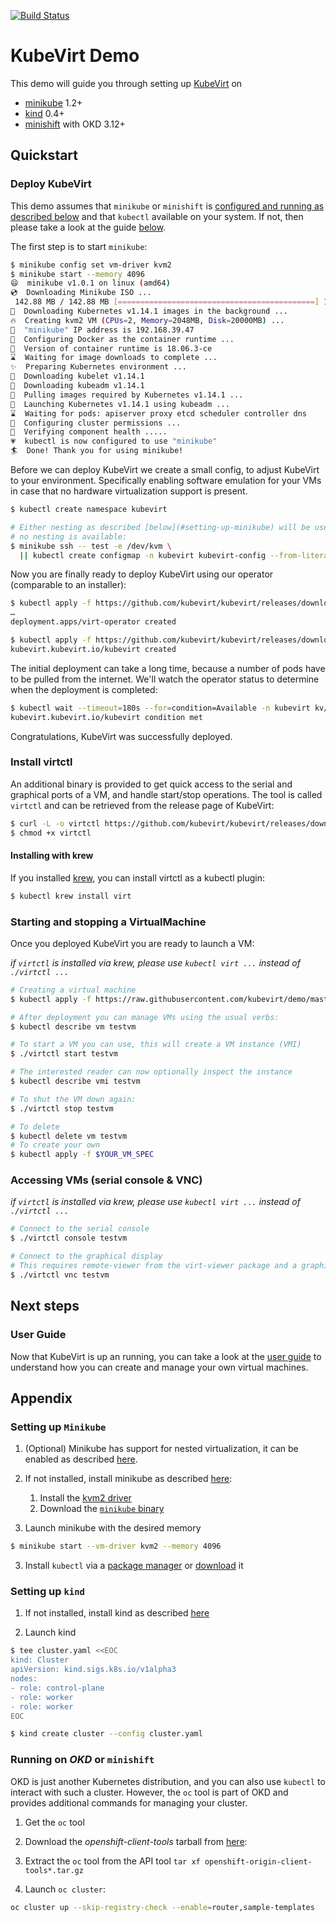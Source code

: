 [![Build Status](https://travis-ci.org/kubevirt/demo.svg?branch=master)](https://travis-ci.org/kubevirt/demo)

# KubeVirt Demo

This demo will guide you through setting up [KubeVirt](https://www.kubevirt.io) on

- [minikube](#setting-up-minikube) 1.2+
- [kind](#setting-up-kind) 0.4+
- [minishift](#running-on-okd-or-minishift) with OKD 3.12+

## Quickstart

### Deploy KubeVirt

This demo assumes that `minikube` or `minishift` is [configured and running as described
below](#setting-up-minikube) and that `kubectl` available on your system. If not, then
please take a look at the guide [below](#setting-up-minikube).

The first step is to start `minikube`:

```bash
$ minikube config set vm-driver kvm2
$ minikube start --memory 4096
😄  minikube v1.0.1 on linux (amd64)
💿  Downloading Minikube ISO ...
 142.88 MB / 142.88 MB [============================================] 100.00% 0s
🤹  Downloading Kubernetes v1.14.1 images in the background ...
🔥  Creating kvm2 VM (CPUs=2, Memory=2048MB, Disk=20000MB) ...
📶  "minikube" IP address is 192.168.39.47
🐳  Configuring Docker as the container runtime ...
🐳  Version of container runtime is 18.06.3-ce
⌛  Waiting for image downloads to complete ...
✨  Preparing Kubernetes environment ...
💾  Downloading kubelet v1.14.1
💾  Downloading kubeadm v1.14.1
🚜  Pulling images required by Kubernetes v1.14.1 ...
🚀  Launching Kubernetes v1.14.1 using kubeadm ...
⌛  Waiting for pods: apiserver proxy etcd scheduler controller dns
🔑  Configuring cluster permissions ...
🤔  Verifying component health .....
💗  kubectl is now configured to use "minikube"
🏄  Done! Thank you for using minikube!
```

Before we can deploy KubeVirt we create a small config, to adjust KubeVirt to your
environment. Specifically enabling software emulation for your VMs in case that no
hardware virtualization support is present.

```bash
$ kubectl create namespace kubevirt

# Either nesting as described [below](#setting-up-minikube) will be used, or we configure emulation if
# no nesting is available:
$ minikube ssh -- test -e /dev/kvm \
  || kubectl create configmap -n kubevirt kubevirt-config --from-literal debug.useEmulation=true
```

Now you are finally ready to deploy KubeVirt using our operator (comparable to an installer):

```bash
$ kubectl apply -f https://github.com/kubevirt/kubevirt/releases/download/v0.34.2/kubevirt-operator.yaml
…
deployment.apps/virt-operator created

$ kubectl apply -f https://github.com/kubevirt/kubevirt/releases/download/v0.34.2/kubevirt-cr.yaml
kubevirt.kubevirt.io/kubevirt created
```

The initial deployment can take a long time, because a number of pods have to be pulled from the internet.
We'll watch the operator status to determine when the deployment is completed:

```bash
$ kubectl wait --timeout=180s --for=condition=Available -n kubevirt kv/kubevirt
kubevirt.kubevirt.io/kubevirt condition met
```

Congratulations, KubeVirt was successfully deployed.

### Install virtctl

An additional binary is provided to get quick access to the serial and graphical ports of a VM, and handle start/stop operations.
The tool is called `virtctl` and can be retrieved from the release page of KubeVirt:

```bash
$ curl -L -o virtctl https://github.com/kubevirt/kubevirt/releases/download/v0.34.2/virtctl-v0.34.2-linux-amd64
$ chmod +x virtctl
```

#### Installing with krew

If you installed [krew](https://krew.dev), you can install virtctl as a kubectl plugin:

```bash
$ kubectl krew install virt
```

### Starting and stopping a VirtualMachine

Once you deployed KubeVirt you are ready to launch a VM:

*if `virtctl` is installed via krew, please use `kubectl virt ...` instead of `./virtctl ...`*

```bash
# Creating a virtual machine
$ kubectl apply -f https://raw.githubusercontent.com/kubevirt/demo/master/manifests/vm.yaml

# After deployment you can manage VMs using the usual verbs:
$ kubectl describe vm testvm

# To start a VM you can use, this will create a VM instance (VMI)
$ ./virtctl start testvm

# The interested reader can now optionally inspect the instance
$ kubectl describe vmi testvm

# To shut the VM down again:
$ ./virtctl stop testvm

# To delete
$ kubectl delete vm testvm
# To create your own
$ kubectl apply -f $YOUR_VM_SPEC
```

### Accessing VMs (serial console & VNC)

*if `virtctl` is installed via krew, please use `kubectl virt ...` instead of `./virtctl ...`*

```bash
# Connect to the serial console
$ ./virtctl console testvm

# Connect to the graphical display
# This requires remote-viewer from the virt-viewer package and a graphical desktop from where you run virtctl
$ ./virtctl vnc testvm
```

## Next steps

### User Guide

Now that KubeVirt is up an running, you can take a look at the [user guide](https://kubevirt.io/user-guide/) to understand how you can create and manage your own virtual machines.

## Appendix

### Setting up `Minikube`

1. (Optional) Minikube has support for nested virtualization, it can be enabled as described [here](https://docs.fedoraproject.org/en-US/quick-docs/using-nested-virtualization-in-kvm/).

2. If not installed, install minikube as described [here](https://github.com/kubernetes/minikube/):

   1. Install the [kvm2 driver](https://minikube.sigs.k8s.io/docs/drivers/kvm2/)
   2. Download the [`minikube` binary](https://github.com/kubernetes/minikube/releases)

3. Launch minikube with the desired memory

```bash
$ minikube start --vm-driver kvm2 --memory 4096
```

3. Install `kubectl` via a [package manager](https://kubernetes.io/docs/tasks/tools/install-kubectl/#install-kubectl-binary-via-native-package-management) or [download](https://kubernetes.io/docs/tasks/tools/install-kubectl/#install-kubectl-binary-via-curl) it

### Setting up `kind`

1. If not installed, install kind as described [here](https://github.com/kubernetes-sigs/kind)

2. Launch kind

```bash
$ tee cluster.yaml <<EOC
kind: Cluster
apiVersion: kind.sigs.k8s.io/v1alpha3
nodes:
- role: control-plane
- role: worker
- role: worker
EOC

$ kind create cluster --config cluster.yaml
```


### Running on _OKD_ or `minishift`

OKD is just another Kubernetes distribution, and you can also use `kubectl` to interact with such a cluster.
However, the `oc` tool is part of OKD and provides additional commands for managing your cluster.

1. Get the `oc` tool

  1. Download the _openshift-client-tools_ tarball from [here](https://github.com/openshift/origin/releases):
  2. Extract the `oc` tool from the API tool `tar xf openshift-origin-client-tools*.tar.gz`

2. Launch `oc cluster`:

```bash
oc cluster up --skip-registry-check --enable=router,sample-templates
```
